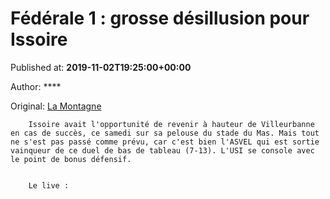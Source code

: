 
# Fédérale 1 : grosse désillusion pour Issoire

Published at: **2019-11-02T19:25:00+00:00**

Author: ****

Original: [La Montagne](https://www.lamontagne.fr/issoire-63500/sports/federale-1-grosse-desillusion-pour-issoire_13676299/)


        Issoire avait l'opportunité de revenir à hauteur de Villeurbanne en cas de succès, ce samedi sur sa pelouse du stade du Mas. Mais tout ne s'est pas passé comme prévu, car c'est bien l'ASVEL qui est sortie vainqueur de ce duel de bas de tableau (7-13). L'USI se console avec le point de bonus défensif.
      

        Le live :
      
 
